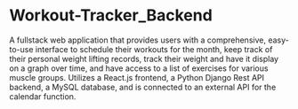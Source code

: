 # Workout-Tracker_Backend
A fullstack web application that provides users with a comprehensive, easy-to-use interface to schedule their workouts for the month, keep track of their personal weight lifting records, track their weight and have it display on a graph over time, and have access to a list of exercises for various muscle groups. Utilizes a React.js frontend, a Python Django Rest API backend, a MySQL database, and is connected to an external API for the calendar function.
